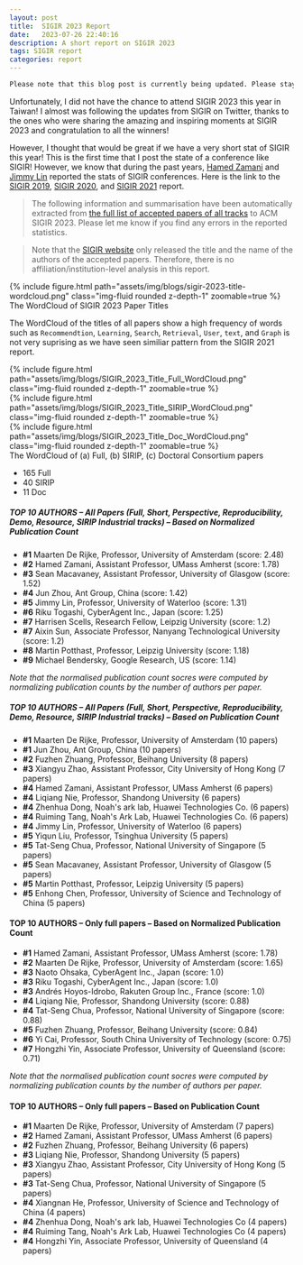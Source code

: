 ```yaml
---
layout: post
title:  SIGIR 2023 Report
date:   2023-07-26 22:40:16
description: A short report on SIGIR 2023
tags: SIGIR report
categories: report
---
```


```diff
Please note that this blog post is currently being updated. Please stay tuned for the latest updates.
```

Unfortunately, I did not have the chance to attend SIGIR 2023 this year in Taiwan! I almost was following the updates from SIGIR on Twitter, thanks to the ones who were sharing the amazing and inspiring moments at SIGIR 2023 and congratulation to all the winners!

However, I thought that would be great if we have a very short stat of SIGIR this year! This is the first time that I post the state of a conference like SIGIR! However, we know that during the past years, <a href="#" target="_blank">Hamed Zamani</a> and <a href="#" target="_blank">Jimmy Lin</a> reported the stats of SIGIR conferences. Here is the link to the <a href="#" target="_blank">SIGIR 2019</a>, <a href="#" target="_blank">SIGIR 2020</a>, and <a href="#" target="_blank">SIGIR 2021</a> report.

> The following information and summarisation have been automatically extracted from <a href="#" target="_blank">the full list of accepted papers of all tracks</a> to ACM SIGIR 2023. Please let me know if you find any errors in the reported statistics.

<blockquote>
    Note that the <a href="#" target="_blank">SIGIR website</a> only released the title and the name of the authors of the accepted papers. Therefore, there is no affiliation/institution-level analysis in this report.
</blockquote>

<div class="row mt-6">
    <div class="col-sm mt-6 mt-md-0">
        {% include figure.html path="assets/img/blogs/sigir-2023-title-wordcloud.png" class="img-fluid rounded z-depth-1" zoomable=true %}
    </div>
</div>
<div class="caption">
    The WordCloud of SIGIR 2023 Paper Titles
</div>

The WordCloud of the titles of all papers show a high frequency of words such as `Recommendtion`, `Learning`, `Search`, `Retrieval`, `User`, `text`, and `Graph` is not very suprising as we have seen similiar pattern from the SIGIR 2021 report.

<div class="row mt-3">
    <div class="col-sm mt-3 mt-md-0">
        {% include figure.html path="assets/img/blogs/SIGIR_2023_Title_Full_WordCloud.png" class="img-fluid rounded z-depth-1" zoomable=true %}
    </div>
    <div class="col-sm mt-3 mt-md-0">
        {% include figure.html path="assets/img/blogs/SIGIR_2023_Title_SIRIP_WordCloud.png" class="img-fluid rounded z-depth-1" zoomable=true %}
    </div>
    <div class="col-sm mt-3 mt-md-0">
        {% include figure.html path="assets/img/blogs/SIGIR_2023_Title_Doc_WordCloud.png" class="img-fluid rounded z-depth-1" zoomable=true %}
    </div>
</div>
<div class="caption">
    The WordCloud of (a) Full, (b) SIRIP, (c) Doctoral Consortium papers
</div>

- 165 Full
- 40 SIRIP
- 11 Doc

##### TOP 10 AUTHORS – All Papers (Full, Short, Perspective, Reproducibility, Demo, Resource, SIRIP Industrial tracks) – Based on Normalized Publication Count

- **#1** Maarten De Rijke, Professor, University of Amsterdam (score: 2.48)
- **#2** Hamed Zamani, Assistant Professor, UMass Amherst (score: 1.78)
- **#3** Sean Macavaney, Assistant Professor, University of Glasgow (score: 1.52)
- **#4** Jun Zhou, Ant Group, China (score: 1.42)
- **#5** Jimmy Lin, Professor, University of Waterloo (score: 1.31)
- **#6** Riku Togashi, CyberAgent Inc., Japan (score: 1.25)
- **#7** Harrisen Scells, Research Fellow, Leipzig University (score: 1.2)
- **#7** Aixin Sun, Associate Professor, Nanyang Technological University (score: 1.2)
- **#8** Martin Potthast, Professor, Leipzig University (score: 1.18)
- **#9** Michael Bendersky, Google Research, US (score: 1.14)

_Note that the normalised publication count socres were computed by normalizing publication counts by the number of authors per paper._

##### TOP 10 AUTHORS – All Papers (Full, Short, Perspective, Reproducibility, Demo, Resource, SIRIP Industrial tracks) – Based on Publication Count

- **#1** Maarten De Rijke, Professor, University of Amsterdam (10 papers)
- **#1** Jun Zhou, Ant Group, China (10 papers)
- **#2** Fuzhen Zhuang, Professor, Beihang University (8 papers)
- **#3** Xiangyu Zhao, Assistant Professor, City University of Hong Kong (7 papers)
- **#4** Hamed Zamani, Assistant Professor, UMass Amherst (6 papers)
- **#4** Liqiang Nie, Professor, Shandong University (6 papers)
- **#4** Zhenhua Dong, Noah's ark lab, Huawei Technologies Co. (6 papers)
- **#4** Ruiming Tang, Noah's Ark Lab, Huawei Technologies Co. (6 papers)
- **#4** Jimmy Lin, Professor, University of Waterloo (6 papers)
- **#5** Yiqun Liu, Professor, Tsinghua University (5 papers)
- **#5** Tat-Seng Chua, Professor, National University of Singapore (5 papers)
- **#5** Sean Macavaney, Assistant Professor, University of Glasgow (5 papers)
- **#5** Martin Potthast, Professor, Leipzig University (5 papers)
- **#5** Enhong Chen, Professor, University of Science and Technology of China (5 papers)


#### TOP 10 AUTHORS – Only full papers – Based on Normalized Publication Count

- **#1** Hamed Zamani, Assistant Professor, UMass Amherst (score: 1.78)
- **#2** Maarten De Rijke, Professor, University of Amsterdam (score: 1.65)
- **#3** Naoto Ohsaka, CyberAgent Inc., Japan (score: 1.0)
- **#3** Riku Togashi, CyberAgent Inc., Japan (score: 1.0)
- **#3** Andrés Hoyos-Idrobo, Rakuten Group Inc., France (score: 1.0)
- **#4** Liqiang Nie, Professor, Shandong University (score: 0.88)
- **#4** Tat-Seng Chua, Professor, National University of Singapore (score: 0.88)
- **#5** Fuzhen Zhuang, Professor, Beihang University (score: 0.84)
- **#6** Yi Cai, Professor, South China University of Technology (score: 0.75)
- **#7** Hongzhi Yin, Associate Professor, University of Queensland (score: 0.71)

_Note that the normalised publication count socres were computed by normalizing publication counts by the number of authors per paper._


#### TOP 10 AUTHORS – Only full papers – Based on Publication Count

- **#1** Maarten De Rijke, Professor, University of Amsterdam (7 papers)
- **#2** Hamed Zamani, Assistant Professor, UMass Amherst (6 papers)
- **#2** Fuzhen Zhuang, Professor, Beihang University (6 papers)
- **#3** Liqiang Nie, Professor, Shandong University (5 papers)
- **#3** Xiangyu Zhao, Assistant Professor, City University of Hong Kong (5 papers)
- **#3** Tat-Seng Chua, Professor, National University of Singapore (5 papers)
- **#4** Xiangnan He, Professor, University of Science and Technology of China (4 papers)
- **#4** Zhenhua Dong, Noah's ark lab, Huawei Technologies Co (4 papers)
- **#4** Ruiming Tang, Noah's Ark Lab, Huawei Technologies Co (4 papers)
- **#4** Hongzhi Yin, Associate Professor, University of Queensland (4 papers)
